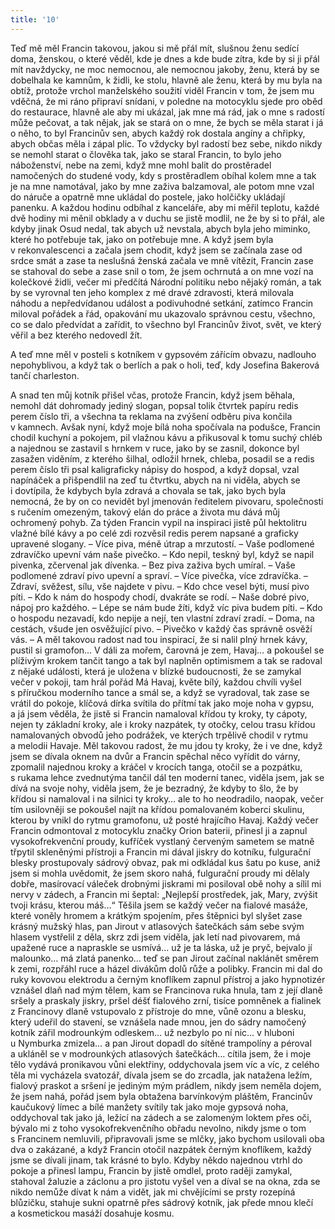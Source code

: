 ```yaml
---
title: '10'
---
```


Teď mě měl Francin takovou, jakou si mě přál mít, slušnou ženu sedící doma, ženskou, o které věděl, kde je dnes a kde bude zítra, kde by si ji přál mít navždycky, ne moc nemocnou, ale nemocnou jakoby, ženu, která by se dobelhala ke kamnům, k židli, ke stolu, hlavně ale ženu, která by mu byla na obtíž, protože vrchol manželského soužití viděl Francin v tom, že jsem mu vděčná, že mi ráno připraví snídani, v poledne na motocyklu sjede pro oběd do restaurace, hlavně ale aby mi ukázal, jak mne má rád, jak o mne s radostí může pečovat, a tak nějak, jak se stará on o mne, že bych se měla starat i já o něho, to byl Francinův sen, abych každý rok dostala angíny a chřipky, abych občas měla i zápal plic. To vždycky byl radostí bez sebe, nikdo nikdy se nemohl starat o člověka tak, jako se staral Francin, to bylo jeho náboženství, nebe na zemi, když mne mohl balit do prostěradel namočených do studené vody, kdy s prostěradlem obíhal kolem mne a tak je na mne namotával, jako by mne zaživa balzamoval, ale potom mne vzal do náruče a opatrně mne ukládal do postele, jako holčičky ukládají panenku. A každou hodinu odbíhal z kanceláře, aby mi měřil teplotu, každé dvě hodiny mi měnil obklady a v duchu se jistě modlil, ne že by si to přál, ale kdyby jinak Osud nedal, tak abych už nevstala, abych byla jeho miminko, které ho potřebuje tak, jako on potřebuje mne. A když jsem byla v rekonvalescenci a začala jsem chodit, když jsem se začínala zase od srdce smát a zase ta neslušná ženská začala ve mně vítězit, Francin zase se stahoval do sebe a zase snil o tom, že jsem ochrnutá a on mne vozí na kolečkové židli, večer mi předčítá Národní politiku nebo nějaký román, a tak by se vyrovnal ten jeho komplex z mé dravé zdravosti, která milovala náhodu a nepředvídanou událost a podivuhodné setkání, zatímco Francin miloval pořádek a řád, opakování mu ukazovalo správnou cestu, všechno, co se dalo předvídat a zařídit, to všechno byl Francinův život, svět, ve který věřil a bez kterého nedovedl žít.

  

A teď mne měl v posteli s kotníkem v gypsovém zářícím obvazu, nadlouho nepohyblivou, a když tak o berlích a pak o holi, teď, kdy Josefina Bakerová tančí charleston.

A snad ten můj kotník přišel včas, protože Francin, když jsem běhala, nemohl dát dohromady jediný slogan, popsal tolik čtvrtek papíru redis perem číslo tři, a všechna ta reklama na zvýšení odběru piva končila v kamnech. Avšak nyní, když moje bílá noha spočívala na podušce, Francin chodil kuchyní a pokojem, pil vlažnou kávu a přikusoval k tomu suchý chléb a najednou se zastavil s hrnkem v ruce, jako by se zasnil, dokonce byl zasažen viděním, z kterého šilhal, odložil hrnek, chleba, posadil se a redis perem číslo tři psal kaligraficky nápisy do hospod, a když dopsal, vzal napínáček a přišpendlil na zeď tu čtvrtku, abych na ni viděla, abych se i dovtípila, že kdybych byla zdravá a chovala se tak, jako bych byla nemocná, že by on co nevidět byl jmenován ředitelem pivovaru, společnosti s ručením omezeným, takový elán do práce a života mu dává můj ochromený pohyb. Za týden Francin vypil na inspiraci jistě půl hektolitru vlažné bílé kávy a po celé zdi rozvěsil redis perem napsané a graficky upravené slogany. – Více piva, méně útrap a mrzutostí. – Vaše podlomené zdravíčko upevní vám naše pivečko. – Kdo nepil, teskný byl, když se napil pivenka, zčervenal jak dívenka. – Bez piva zaživa bych umíral. – Vaše podlomené zdraví pivo upevní a spraví. – Více pivečka, více zdravíčka. – Zdraví, svěžest, sílu, vše najdete v pivu. – Kdo chce vesel býti, musí pivo píti. – Kdo k nám do hospody chodí, dvakráte se rodí. – Naše dobré pivo, nápoj pro každého. – Lépe se nám bude žíti, když víc piva budem píti. – Kdo o hospodu nezavadí, kdo nepije a nejí, ten vlastní zdraví zradí. – Doma, na cestách, všude jen osvěžující pivo. – Pivečko v každý čas správně osvěží vás. – A měl takovou radost nad tou inspirací, že si nalil plný hrnek kávy, pustil si gramofon… V dáli za mořem, čarovná je zem, Havaj… a pokoušel se plíživým krokem tančit tango a tak byl naplněn optimismem a tak se radoval z nějaké události, která je uložena v blízké budoucnosti, že se zamykal večer v pokoji, tam hrál pořád Má Havaj, květe bílý, každou chvíli vyšel s příručkou moderního tance a smál se, a když se vyradoval, tak zase se vrátil do pokoje, klíčová dírka svítila do přítmí tak jako moje noha v gypsu, a já jsem věděla, že jistě si Francin namaloval křídou ty kroky, ty cápoty, nejen ty základní kroky, ale i kroky nazpátek, ty otočky, celou trasu křídou namalovaných obvodů jeho podrážek, ve kterých trpělivě chodil v rytmu a melodii Havaje. Měl takovou radost, že mu jdou ty kroky, že i ve dne, když jsem se dívala oknem na dvůr a Francin spěchal něco vyřídit do várny, zpomalil najednou kroky a kráčel v krocích tanga, otočil se a pozpátku, s rukama lehce zvednutýma tančil dál ten moderní tanec, viděla jsem, jak se dívá na svoje nohy, viděla jsem, že je bezradný, že kdyby to šlo, že by křídou si namaloval i na silnici ty kroky… ale to ho neodradilo, naopak, večer tím usilovněji se pokoušel najít na křídou pomalovaném koberci skulinu, kterou by vnikl do rytmu gramofonu, už posté hrajícího Havaj. Každý večer Francin odmontoval z motocyklu značky Orion baterii, přinesl ji a zapnul vysokofrekvenční proudy, kufříček vystlaný červeným sametem se matně třpytil skleněnými přístroji a Francin mi dával jiskry do kotníku, fulgurační blesky prostupovaly sádrový obvaz, pak mi odkládal kus šatu po kuse, aniž jsem si mohla uvědomit, že jsem skoro nahá, fulgurační proudy mi dělaly dobře, masírovací váleček drobnými jiskrami mi posiloval obě nohy a sílil mi nervy v zádech, a Francin mi šeptal: „Nejlepší prostředek, jak, Mary, zvýšit tvoji krásu, kterou máš…“ Těšila jsem se každý večer na fialové masáže, které voněly hromem a krátkým spojením, přes štěpnici byl slyšet zase krásný mužský hlas, pan Jirout v atlasových šatečkách sám sebe svým hlasem vystřelil z děla, skrz zdi jsem viděla, jak letí nad pivovarem, má upažené ruce a napraskle se usmívá… už je ta láska, už je pryč, bejvalo jí malounko… má zlatá panenko… teď se pan Jirout začínal naklánět směrem k zemi, rozpřáhl ruce a házel divákům dolů růže a polibky. Francin mi dal do ruky kovovou elektrodu a černým knoflíkem zapnul přístroj a jako hypnotizér vznášel dlaň nad mým tělem, kam se Francinova ruka hnula, tam z její dlaně sršely a praskaly jiskry, pršel déšť fialového zrní, tisíce pomněnek a fialinek z Francinovy dlaně vstupovalo z přístroje do mne, vůně ozonu a blesku, který udeřil do stavení, se vznášela nade mnou, jen do sádry namočený kotník zářil modrounkým odleskem… už nezbylo po ní nic… v hluboni u Nymburka zmizela… a pan Jirout dopadl do sítěné trampolíny a péroval a ukláněl se v modrounkých atlasových šatečkách… cítila jsem, že i moje tělo vydává pronikavou vůni elektřiny, oddychovala jsem víc a víc, z celého těla mi vycházela svatozář, dívala jsem se do zrcadla, jak natažena ležím, fialový praskot a sršení je jediným mým prádlem, nikdy jsem neměla dojem, že jsem nahá, pořád jsem byla obtažena barvínkovým pláštěm, Francinův kaučukový límec a bílé manžety svítily tak jako moje gypsová noha, oddychoval tak jako já, ležící na zádech a se zalomeným loktem přes oči, bývalo mi z toho vysokofrekvenčního obřadu nevolno, nikdy jsme o tom s Francinem nemluvili, připravovali jsme se mlčky, jako bychom usilovali oba dva o zakázané, a když Francin otočil nazpátek černým knoflíkem, každý jsme se dívali jinam, tak krásné to bylo. Kdyby někdo najednou vtrhl do pokoje a přinesl lampu, Francin by jistě omdlel, proto raději zamykal, stahoval žaluzie a záclonu a pro jistotu vyšel ven a díval se na okna, zda se nikdo nemůže dívat k nám a vidět, jak mi chvějícími se prsty rozepíná blůzičku, stahuje sukni opatrně přes sádrový kotník, jak přede mnou klečí a kosmetickou masáží dosahuje kosmu.
